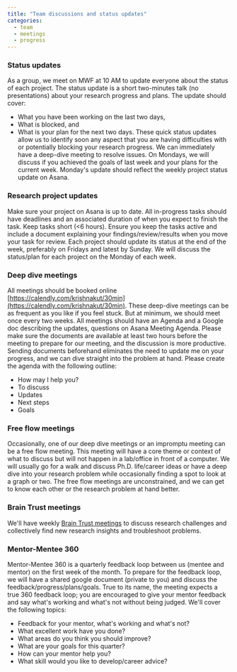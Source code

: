 ```yaml
---
title: "Team discussions and status updates"
categories:
  - team
  - meetings
  - progress
---
```


### Status updates
As a group, we meet on MWF at 10 AM to update everyone about the status of each project. The status update is a short two-minutes talk (no presentations) about your research progress and plans. The update should cover: 
- What you have been working on the last two days, 
- What is blocked, and 
- What is your plan for the next two days.
These quick status updates allow us to identify soon any aspect that you are having difficulties with or potentially blocking your research progress. We can immediately have a deep-dive meeting to resolve issues. On Mondays, we will discuss if you achieved the goals of last week and your plans for the current week. Monday's update should reflect the weekly project status update on Asana.

### Research project updates
Make sure your project on Asana is up to date. All in-progress tasks should have deadlines and an associated duration of when you expect to finish the task. Keep tasks short (<6 hours). Ensure you keep the tasks active and include a document explaining your findings/review/results when you move your task for review. Each project should update its status at the end of the week, preferably on Fridays and latest by Sunday. We will discuss the status/plan for each project on the Monday of each week.

### Deep dive meetings
All meetings should be booked online [https://calendly.com/krishnakut/30min](https://calendly.com/krishnakut/30min). These deep-dive meetings can be as frequent as you like if you feel stuck. But at minimum, we should meet once every two weeks. All meetings should have an Agenda and a Google doc describing the updates, questions on Asana Meeting Agenda. Please make sure the documents are available at least two hours before the meeting to prepare for our meeting, and the discussion is more productive. Sending documents beforehand eliminates the need to update me on your progress, and we can dive straight into the problem at hand. Please create the agenda with the following outline:
- How may I help you?
- To discuss
- Updates
- Next steps
- Goals

### Free flow meetings
Occasionally, one of our deep dive meetings or an impromptu meeting can be a free flow meeting. This meeting will have a core theme or context of what to discuss but will not happen in a lab/office in front of a computer. We will usually go for a walk and discuss Ph.D. life/career ideas or have a deep dive into your research problem while occasionally finding a spot to look at a graph or two. The free flow meetings are unconstrained, and we can get to know each other or the research problem at hand better.

### Brain Trust meetings
We'll have weekly [Brain Trust meetings](https://www.geoelements.org/meetings/brain%20trust/brain-trust-meetings/) to discuss research challenges and collectively find new research insights and troubleshoot problems.

### Mentor-Mentee 360
Mentor-Mentee 360 is a quarterly feedback loop between us (mentee and mentor) on the first week of the month. To prepare for the feedback loop, we will have a shared google document (private to you) and discuss the feedback/progress/plans/goals. True to its name, the meeting expects a true 360 feedback loop; you are encouraged to give your mentor feedback and say what's working and what's not without being judged. We'll cover the following topics:

- Feedback for your mentor, what's working and what's not?
- What excellent work have you done?
- What areas do you think you should improve?
- What are your goals for this quarter?
- How can your mentor help you?
- What skill would you like to develop/career advice?
